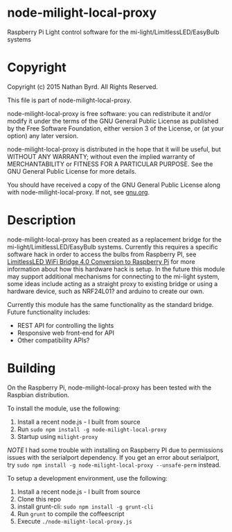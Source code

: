 # node-milight-local-proxy
Raspberry Pi Light control software for the mi-light/LimitlessLED/EasyBulb systems
  
Copyright
=========

Copyright (c) 2015 Nathan Byrd. All Rights Reserved.

This file is part of node-milight-local-proxy.

node-milight-local-proxy is free software: you can redistribute it and/or modify
it under the terms of the GNU General Public License as published by
the Free Software Foundation, either version 3 of the License, or
(at your option) any later version.

node-milight-local-proxy is distributed in the hope that it will be useful,
but WITHOUT ANY WARRANTY; without even the implied warranty of
MERCHANTABILITY or FITNESS FOR A PARTICULAR PURPOSE.  See the
GNU General Public License for more details.

You should have received a copy of the GNU General Public License
along with node-milight-local-proxy.  If not, see [gnu.org](http://www.gnu.org/licenses/).

Description
===========

node-milight-local-proxy has been created as a replacement bridge for the 
mi-light/LimitlessLED/EasyBulb systems.  Currently this requires a specific 
software hack in order to access the bulbs from Raspberry PI, see 
[LimitlessLED WiFi Bridge 4.0 Conversion to Raspberry Pi](http://servernetworktech.com/2014/09/limitlessled-wifi-bridge-4-0-conversion-raspberry-pi/)
 for more information about how this hardware hack is setup.  In the future 
this module may support additional mechanisms for connecting to the 
mi-light system, some ideas include acting as a straight proxy to existing 
bridge or using a hardware device, such as NRF24L01? and arduino to create 
our own.

Currently this module has the same functionality as the standard bridge.  
Future functionality includes:

* REST API for controlling the lights
* Responsive web front-end for API
* Other compatibility APIs?

Building
========

On the Raspberry Pi, node-milight-local-proxy has been tested with the Raspbian distribution.  

To install the module, use the following:

1. Install a recent node.js - I built from source
2. Run `sudo npm install -g node-milight-local-proxy`
3. Startup using `milight-proxy`

*NOTE* I had some trouble with installing on Raspberry PI due to permissions 
issues with the serialport dependency.  If you get an error about serialport, 
try `sudo npm install -g node-milight-local-proxy --unsafe-perm` instead.

To setup a development environment, use the following:

1. Install a recent node.js - I built from source
2. Clone this repo
3. install grunt-cli: `sudo npm install -g grunt-cli`
4. Run `grunt` to compile the coffeescript
5. Execute `./node-milight-local-proxy.js`
